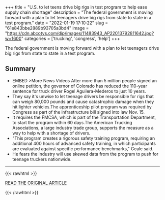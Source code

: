 +++
title = "U.S. to let teens drive big rigs in test program to help ease supply chain shortage"
description = "The federal government is moving forward with a plan to let teenagers drive big rigs from state to state in a test program."
date = "2022-01-19 17:10:22"
slug = "61e843bbe2889b93705a3bd4"
image = "https://cdn.abcotvs.com/dip/images/11483943_AP22013792811642.jpg?w=1600"
categories = ['trucking', 'congress', 'help']
+++

The federal government is moving forward with a plan to let teenagers drive big rigs from state to state in a test program.

## Summary

- EMBED >More News Videos After more than 5 million people signed an online petition, the governor of Colorado has reduced the 110-year sentence for truck driver Rogel Aguilera-Mederos to just 10 years.
- They say it's unwise to let teenage drivers be responsible for rigs that can weigh 80,000 pounds and cause catastrophic damage when they hit lighter vehicles.The apprenticeship pilot program was required by Congress as part of the infrastructure bill signed into law Nov. 15.
- It requires the FMCSA, which is part of the Transportation Department, to start the program within 60 days.The American Trucking Associations, a large industry trade group, supports the measure as a way to help with a shortage of drivers.
- "This program creates a rigorous safety training program, requiring an additional 400 hours of advanced safety training, in which participants are evaluated against specific performance benchmarks," Geale said.
- He fears the industry will use skewed data from the program to push for teenage truckers nationwide.

---

{{< rawhtml >}}
  <p class="article-category">
    <a target="_blank" href="https://abc7.com/teens-drive-big-rigs-semi-trucks/11483898/">READ THE ORIGINAL ARTICLE</a>
  </p>
{{< /rawhtml >}}
